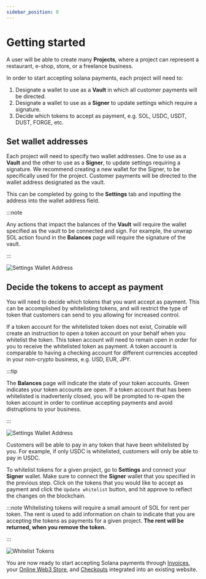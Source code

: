 ```yaml
---
sidebar_position: 0
---
```


# Getting started

A user will be able to create many **Projects**, where a project can represent a restaurant, e-shop, store, or a freelance business.

In order to start accepting solana payments, each project will need to:

1. Designate a wallet to use as a **Vault** in which all customer payments will be directed.
2. Designate a wallet to use as a **Signer** to update settings which require a signature.
2. Decide which tokens to accept as payment, e.g. SOL, USDC, USDT, DUST, FORGE, etc.


## Set wallet addresses

Each project will need to specify two wallet addresses. One to use as a **Vault** and the other to use as a **Signer**, to update settings requiring a signature. We recommend creating a new wallet for the Signer, to be specifically used for the project. Customer payments will be directed to the wallet address designated as the vault.

This can be completed by going to the **Settings** tab and inputting the address into the wallet address field.

:::note

Any actions that impact the balances of the **Vault** will require the wallet specified as the vault to be connected and sign. For example, the unwrap SOL action found in the **Balances** page will require the signature of the vault.

:::


<div style={{textAlign: 'center', padding: '20px'}}>

![Settings Wallet Address](/img/guides/settings-wallet-address.png)

</div>

## Decide the tokens to accept as payment

You will need to decide which tokens that you want accept as payment. This can be accomplished by whitelisting tokens, and will restrict the type of token that customers can send to you allowing for increased control.



If a token account for the whitelisted token does not exist, Coinable will create an instruction to open a token account on your behalf when you whitelist the token. This token account will need to remain open in order for you to receive the whitelisted token as payment. A token account is comparable to having a checking account for different currencies accepted in your non-crypto business, e.g. USD, EUR, JPY.

:::tip

The **Balances** page will indicate the state of your token accounts. Green indicates your token accounts are open. If a token account that has been whitelisted is inadvertenly closed, you will be prompted to re-open the token account in order to continue accepting payments and avoid distruptions to your business.

:::

<div style={{textAlign: 'center', padding: '20px'}}>

![Settings Wallet Address](/img/guides/settings-balances.png)

</div>

Customers will be able to pay in any token that have been whitelisted by you. For example, if only USDC is whitelisted, customers will only be able to pay in USDC.


To whitelist tokens for a given project, go to **Settings** and connect your **Signer** wallet. Make sure to connect the **Signer** wallet that you specified in the previous step. Click on the tokens that you would like to accept as payment and click the `Update whitelist` button, and hit approve to reflect the changes on the blockchain.

:::note
Whitelisting tokens will require a small amount of SOL for rent per token. The rent is used to add information on chain to indicate that you are accepting the tokens as payments for a given project. **The rent will be returned, when you remove the token.**

:::

<div style={{textAlign: 'center', padding: '20px'}}>

![Whitelist Tokens](/img/guides/settings-whitelist-tokens.png)

</div>

You are now ready to start accepting Solana payments through [Invoices](/guides/invoices), your [Online Web3 Store](/guides/storefronts), and [Checkouts](../../category/checkouts) integrated into an existing website.